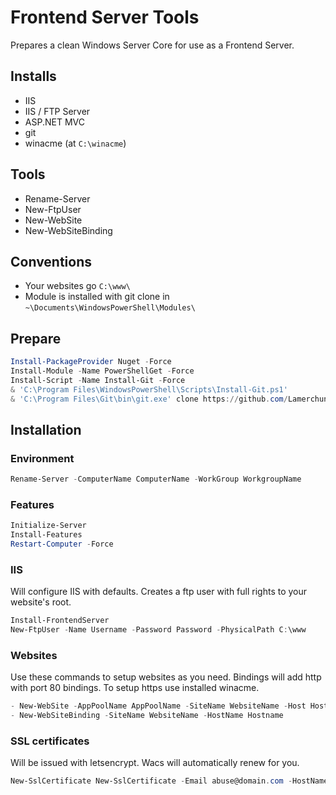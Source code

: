 # Frontend Server Tools

Prepares a clean Windows Server Core for use as a Frontend Server.

## Installs

- IIS
- IIS / FTP Server
- ASP.NET MVC
- git
- winacme (at `C:\winacme`)

## Tools

- Rename-Server
- New-FtpUser
- New-WebSite
- New-WebSiteBinding

## Conventions

- Your websites go `C:\www\`
- Module is installed with git clone in `~\Documents\WindowsPowerShell\Modules\`

## Prepare

```powershell
Install-PackageProvider Nuget -Force
Install-Module -Name PowerShellGet -Force
Install-Script -Name Install-Git -Force
& 'C:\Program Files\WindowsPowerShell\Scripts\Install-Git.ps1'
& 'C:\Program Files\Git\bin\git.exe' clone https://github.com/Lamerchun/Powershell "$([Environment]::GetFolderPath("User"))\Documents\WindowsPowerShell\Modules\Frontend-Server-Tools"
```

## Installation

### Environment

```powershell
Rename-Server -ComputerName ComputerName -WorkGroup WorkgroupName
```

### Features

```powershell
Initialize-Server
Install-Features
Restart-Computer -Force
```

### IIS

Will configure IIS with defaults. Creates a ftp user with full rights to your website's root.

```powershell
Install-FrontendServer
New-FtpUser -Name Username -Password Password -PhysicalPath C:\www
```

### Websites

Use these commands to setup websites as you need. Bindings will add http with port 80 bindings. To setup https use installed winacme.

```powershell
- New-WebSite -AppPoolName AppPoolName -SiteName WebsiteName -Host Hostname
- New-WebSiteBinding -SiteName WebsiteName -HostName Hostname
```

### SSL certificates

Will be issued with letsencrypt. Wacs will automatically renew for you.

```powershell
New-SslCertificate New-SslCertificate -Email abuse@domain.com -HostName site.domain.com --PhysicalPath C:\www\Website
```

